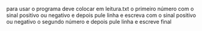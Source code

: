 para usar o programa deve colocar em leitura.txt o primeiro número com o sinal positivo ou negativo 
e depois pule linha e escreva com o sinal positivo ou negativo o segundo número
e depois pule linha e escreve final